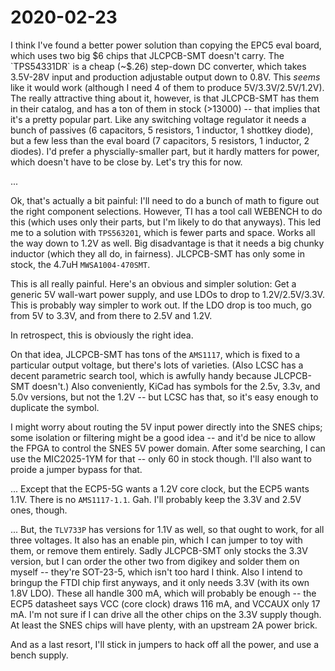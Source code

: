 # 2020-02-23

I think I've found a better power solution than copying the EPC5 eval board,
which uses two big $6 chips that JLCPCB-SMT doesn't carry. The `TPS54331DR` is
a cheap (~$.26) step-down DC converter, which takes 3.5V-28V input and
production adjustable output down to 0.8V. This *seems* like it would work
(although I need 4 of them to produce 5V/3.3V/2.5V/1.2V). The really attractive
thing about it, however, is that JLCPCB-SMT has them in their catalog, and has
a ton of them in stock (>13000) -- that implies that it's a pretty popular
part. Like any switching voltage regulator it needs a bunch of passives (6
capacitors, 5 resistors, 1 inductor, 1 shottkey diode), but a few less than the
eval board (7 capacitors, 5 resistors, 1 inductor, 2 diodes). I'd prefer a
physcially-smaller part, but it hardly matters for power, which doesn't have to
be close by. Let's try this for now.

...

Ok, that's actually a bit painful: I'll need to do a bunch of math to figure
out the right component selections. However, TI has a tool call WEBENCH to
do this (which uses only their parts, but I'm likely to do that anyways).
This led me to a solution with `TPS563201`, which is fewer parts and space.
Works all the way down to 1.2V as well.  Big disadvantage is that it needs a
big chunky inductor (which they all do, in fairness). JLCPCB-SMT has only some
in stock, the 4.7uH `MWSA1004-470SMT`.

This is all really painful. Here's an obvious and simpler solution: Get a
generic 5V wall-wart power supply, and use LDOs to drop to 1.2V/2.5V/3.3V.
This is probably way simpler to work out.  If the LDO drop is too much, go from
5V to 3.3V, and from there to 2.5V and 1.2V.

In retrospect, this is obviously the right idea.

On that idea, JLCPCB-SMT has tons of the `AMS1117`, which is fixed to a
particular output voltage, but there's lots of varieties. (Also LCSC has a
decent parametric search tool, which is awfully handy because JLCPCB-SMT
doesn't.) Also conveniently, KiCad has symbols for the 2.5v, 3.3v, and 5.0v
versions, but not the 1.2V -- but LCSC has that, so it's easy enough to
duplicate the symbol.

I might worry about routing the 5V input power directly into the SNES chips;
some isolation or filtering might be a good idea -- and it'd be nice to allow
the FPGA to control the SNES 5V power domain. After some searching, I can use
the MIC2025-1YM for that -- only 60 in stock though.  I'll also want to proide
a jumper bypass for that.

... Except that the ECP5-5G wants a 1.2V core clock, but the ECP5 wants 1.1V.
There is no `AMS1117-1.1`.  Gah.  I'll probably keep the 3.3V and 2.5V ones,
though.

... But, the `TLV733P` has versions for 1.1V as well, so that ought to work, for
all three voltages.  It also has an enable pin, which I can jumper to toy with
them, or remove them entirely.  Sadly JLCPCB-SMT only stocks the 3.3V version,
but I can order the other two from digikey and solder them on myself -- they're
SOT-23-5, which isn't too hard I think.  Also I intend to bringup the FTDI chip
first anyways, and it only needs 3.3V (with its own 1.8V LDO).  These all handle
300 mA, which will probably be enough -- the ECP5 datasheet says VCC (core clock)
draws 116 mA, and VCCAUX only 17 mA.  I'm not sure if I can drive all the other
chips on the 3.3V supply though.  At least the SNES chips will have plenty,
with an upstream 2A power brick.

And as a last resort, I'll stick in jumpers to hack off all the power, and use
a bench supply.
